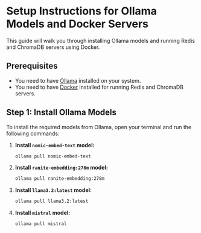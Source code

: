 # Setup Instructions for Ollama Models and Docker Servers

This guide will walk you through installing Ollama models and running Redis and ChromaDB servers using Docker.

## Prerequisites

- You need to have [Ollama](https://ollama.com/) installed on your system.
- You need to have [Docker](https://www.docker.com/) installed for running Redis and ChromaDB servers.

## Step 1: Install Ollama Models

To install the required models from Ollama, open your terminal and run the following commands:

1. **Install `nomic-embed-text` model:**
   ```bash
   ollama pull nomic-embed-text
   ```
2. **Install `ranite-embedding:278m` model:**
   ```bash
   ollama pull ranite-embedding:278m
   ```
3. **Install `llama3.2:latest` model:**
   ```bash
   ollama pull llama3.2:latest
   ```
4. **Install `mistral` model:**
   ```bash
   ollama pull mistral
   ```

